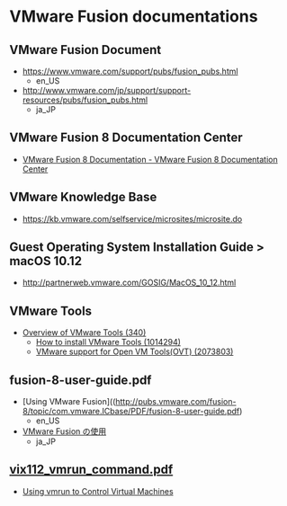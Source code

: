 # VMware Fusion documentations

## VMware Fusion Document

- https://www.vmware.com/support/pubs/fusion_pubs.html
  - en_US
- http://www.vmware.com/jp/support/support-resources/pubs/fusion_pubs.html
  - ja_JP

## VMware Fusion 8 Documentation Center

- [VMware Fusion 8 Documentation - VMware Fusion 8 Documentation Center](http://pubs.vmware.com/fusion-8/index.jsp)

## VMware Knowledge Base

- https://kb.vmware.com/selfservice/microsites/microsite.do

## Guest Operating System Installation Guide >  macOS 10.12

- http://partnerweb.vmware.com/GOSIG/MacOS_10_12.html

## VMware Tools

- [Overview of VMware Tools (340)](http://kb.vmware.com/kb/340)
  - [How to install VMware Tools (1014294)](http://kb.vmware.com/kb/1014294)
  - [VMware support for Open VM Tools(OVT) (2073803)](http://kb.vmware.com/kb/2073803)

## fusion-8-user-guide.pdf

- [Using VMware Fusion]((http://pubs.vmware.com/fusion-8/topic/com.vmware.ICbase/PDF/fusion-8-user-guide.pdf)
  - en_US
- [VMware Fusion の使用](http://www.vmware.com/content/dam/digitalmarketing/vmware/ja/pdf/fusion-8-user-guide.pdf)
  - ja_JP

## [vix112_vmrun_command.pdf](vix112_vmrun_command.pdf)

- [Using vmrun to Control Virtual Machines](https://www.vmware.com/support/developer/vix-api/vix112_vmrun_command.pdf)
